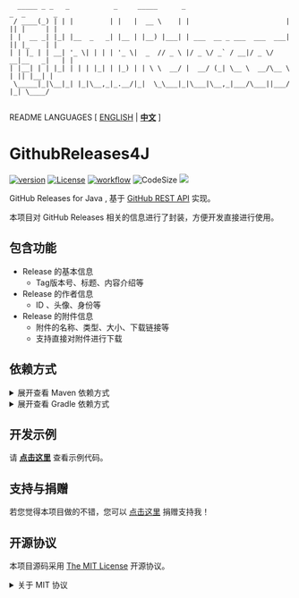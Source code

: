 ```text
  _____ _ _   _           _     _____      _                          _  _       _ 
 / ____(_) | | |         | |   |  __ \    | |                        | || |     | |
| |  __ _| |_| |__  _   _| |__ | |__) |___| | ___  __ _ ___  ___  ___| || |_    | |
| | |_ | | __| '_ \| | | | '_ \|  _  // _ \ |/ _ \/ _` / __|/ _ \/ __|__   _|   | |
| |__| | | |_| | | | |_| | |_) | | \ \  __/ |  __/ (_| \__ \  __/\__ \  | || |__| |
 \_____|_|\__|_| |_|\__,_|_.__/|_|  \_\___|_|\___|\__,_|___/\___||___/  |_| \____/ 
                                                
```

README LANGUAGES [ [ENGLISH](README.md) | [**中文**](README_zh_CN.md) ]

# GithubReleases4J

[![version](https://img.shields.io/github/v/release/CarmJos/GithubReleases4J)](https://github.com/CarmJos/GithubReleases4J/releases)
[![License](https://img.shields.io/github/license/CarmJos/GithubReleases4J)](https://opensource.org/licenses/GPL-3.0)
[![workflow](https://github.com/CarmJos/GithubReleases4J/actions/workflows/maven.yml/badge.svg?branch=master)](https://github.com/CarmJos/GithubReleases4J/actions/workflows/maven.yml)
![CodeSize](https://img.shields.io/github/languages/code-size/CarmJos/GithubReleases4J)
![](https://visitor-badge.glitch.me/badge?page_id=GithubReleases4J.readme)

GitHub Releases for Java , 基于 [GitHub REST API](https://docs.github.com/cn/rest/reference/releases) 实现。

本项目对 GitHub Releases 相关的信息进行了封装，方便开发直接进行使用。

## 包含功能

- Release 的基本信息
    - Tag版本号、标题、内容介绍等
- Release 的作者信息
    - ID 、头像、身份等
- Release 的附件信息
    - 附件的名称、类型、大小、下载链接等
    - 支持直接对附件进行下载

## 依赖方式

<details>
<summary>展开查看 Maven 依赖方式</summary>

```xml

<project>
    <repositories>
        <repository>
            <!--采用github依赖库，安全稳定，但需要配置 (推荐)-->
            <id>GithubReleases4J</id>
            <name>GitHub Packages</name>
            <url>https://maven.pkg.github.com/CarmJos/GithubReleases4J</url>
        </repository>
        <repository>
            <!--采用我的私人依赖库，简单方便，但可能因为变故而无法使用-->
            <id>carm-repo</id>
            <name>Carm's Repo</name>
            <url>https://repo.carm.cc/repository/maven-public/</url>
        </repository>
    </repositories>

    <dependencies>
        <dependency>
            <groupId>cc.carm.lib</groupId>
            <artifactId>githubreleases4j</artifactId>
            <version>[LATEST RELEASE]</version>
            <scope>compile</scope>
        </dependency>
    </dependencies>

</project>
```

</details>

<details>
<summary>展开查看 Gradle 依赖方式</summary>

```groovy
repositories {
    // 采用github依赖库，安全稳定，但需要配置 (推荐)
    maven { url 'https://maven.pkg.github.com/CarmJos/GithubReleases4J' }

    // 采用我的私人依赖库，简单方便，但可能因为变故而无法使用
    maven { url 'https://repo.carm.cc/repository/maven-public/' }
}

dependencies {
    api "cc.carm.lib:githubreleases4j:[LATEST RELEASE]"
}
```

</details>

## 开发示例

请 [**点击这里**](src/test/java/GithubDemo.java) 查看示例代码。

## 支持与捐赠

若您觉得本项目做的不错，您可以 [点击这里](https://donate.carm.cc) 捐赠支持我！

## 开源协议

本项目源码采用 [The MIT License](https://opensource.org/licenses/MIT) 开源协议。

<details>
<summary>关于 MIT 协议</summary>

> MIT 协议可能是几大开源协议中最宽松的一个，核心条款是：
>
> 该软件及其相关文档对所有人免费，可以任意处置，包括使用，复制，修改，合并，发表，分发，再授权，或者销售。唯一的限制是，软件中必须包含上述版 权和许可提示。
>
> 这意味着：
> - 你可以自由使用，复制，修改，可以用于自己的项目。
> - 可以免费分发或用来盈利。
> - 唯一的限制是必须包含许可声明。
>
> MIT 协议是所有开源许可中最宽松的一个，除了必须包含许可声明外，再无任何限制。
>
> *以上文字来自 [五种开源协议GPL,LGPL,BSD,MIT,Apache](https://www.oschina.net/question/54100_9455) 。*
</details>